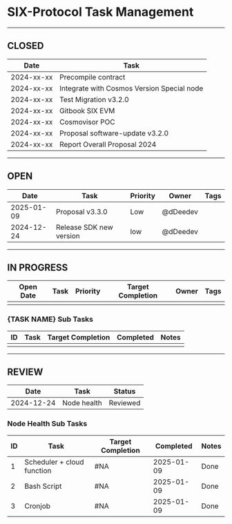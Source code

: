 # SIX-Protocol Task Management

---

## CLOSED

| **Date**   | **Task**                                   |
| ---------- | ------------------------------------------ |
| 2024-xx-xx | Precompile contract                        |
| 2024-xx-xx | Integrate with Cosmos Version Special node |
| 2024-xx-xx | Test Migration v3.2.0                      |
| 2024-xx-xx | Gitbook SIX EVM                            |
| 2024-xx-xx | Cosmovisor POC                             |
| 2024-xx-xx | Proposal software-update v3.2.0            |
| 2024-xx-xx | Report Overall Proposal 2024               |

---

## OPEN

| **Date**   | **Task**                | **Priority** | **Owner** | **Tags** |
| ---------- | ----------------------- | ------------ | --------- | -------- |
| 2025-01-09 | Proposal v3.3.0         | Low          | @dDeedev  |          |
| 2024-12-24 | Release SDK new version | low          | @dDeedev  |          |

---

## IN PROGRESS

| **Open Date** | **Task** | **Priority** | Target Completion | **Owner** | **Tags** |
| ------------- | -------- | ------------ | ----------------- | --------- | -------- |
|               |          |              |                   |           |          |

### {TASK NAME} Sub Tasks

| **ID** | **Task** | **Target Completion** | **Completed** | **Notes** |
| ------ | -------- | --------------------- | ------------- | --------- |
|        |          |                       |               |           |

---

## REVIEW

| **Date**   | **Task**    | **Status** |
| ---------- | ----------- | ---------- |
| 2024-12-24 | Node health | Reviewed   |

### Node Health Sub Tasks

| **ID** | **Task**                   | **Target Completion** | **Completed** | **Notes** |
| ------ | -------------------------- | --------------------- | ------------- | --------- |
| 1      | Scheduler + cloud function | #NA                   | 2025-01-09    | Done      |
| 2      | Bash Script                | #NA                   | 2025-01-09    | Done      |
| 3      | Cronjob                    | #NA                   | 2025-01-09    | Done      |

